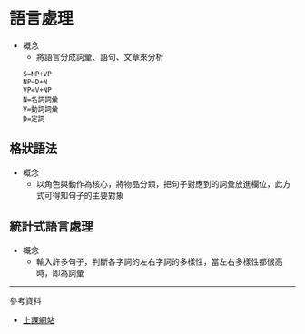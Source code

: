 # 語言處理
- 概念
    - 將語言分成詞彙、語句、文章來分析
    ```
    S=NP+VP
    NP=D+N
    VP=V+NP
    N=名詞詞彙
    V=動詞詞彙
    D=定詞
    ```
## 格狀語法
- 概念
    - 以角色與動作為核心，將物品分類，把句子對應到的詞彙放進欄位，此方式可得知句子的主要對象
## 統計式語言處理
- 概念
    - 輸入許多句子，判斷各字詞的左右字詞的多樣性，當左右多樣性都很高時，即為詞彙
---
參考資料
- [上課網站](https://misavo.com/blog/%E9%99%B3%E9%8D%BE%E8%AA%A0/%E6%9B%B8%E7%B1%8D/%E4%BA%BA%E5%B7%A5%E6%99%BA%E6%85%A7/07-%E8%AA%9E%E8%A8%80%E8%99%95%E7%90%86)